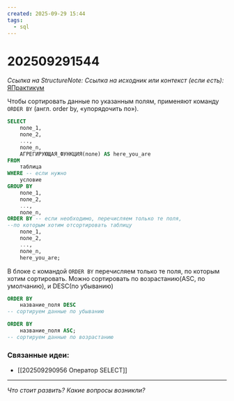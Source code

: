 ```yaml
---
created: 2025-09-29 15:44
tags:
  - sql
---
```

# 202509291544
*Ссылка на StructureNote:*
*Ссылка на исходник или контекст (если есть):* [ЯПрактикум](https://practicum.yandex.ru/trainer/backend-nodejs/lesson/9cc88fea-3e81-4796-814e-42c3f6e38fdc/task/3b24f3fc-4c1e-4011-9a99-21c67fe79107/)

Чтобы сортировать данные по указанным полям, применяют команду `ORDER BY` (англ. order by, «упорядочить по»).

```sql
SELECT 
    поле_1, 
    поле_2,
    ..., 
    поле_n, 
    АГРЕГИРУЮЩАЯ_ФУНКЦИЯ(поле) AS here_you_are
FROM
    таблица
WHERE -- если нужно
    условие
GROUP BY  
    поле_1, 
    поле_2, 
    ..., 
    поле_n,
ORDER BY -- если необходимо, перечисляем только те поля, 
--по которым хотим отсортировать таблицу
    поле_1, 
    поле_2, 
    ..., 
    поле_n, 
    here_you_are;
```
В блоке с командой `ORDER BY` перечисляем только те поля, по которым хотим сортировать. Можно сортировать по возрастанию(ASC, по умолчанию), и DESC(по убыванию)
```SQL
ORDER BY 
    название_поля DESC
-- сортируем данные по убыванию 

ORDER BY 
    название_поля ASC; 
-- сортируем данные по возрастанию
```
### Связанные идеи:
* [[202509290956 Оператор SELECT]]
---

*Что стоит развить? Какие вопросы возникли?*